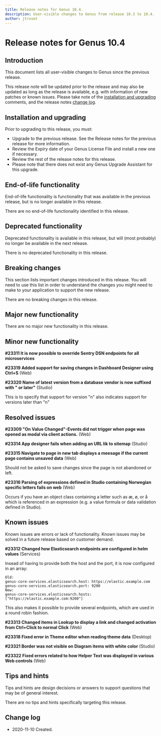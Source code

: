 ```yaml
---
title: Release notes for Genus 10.4.
description: User-visible changes to Genus from release 10.3 to 10.4.
author: jtroset
---
```


# Release notes for Genus 10.4

## Introduction

This document lists all user-visible changes to Genus since the previous release.

This release note will be updated prior to the release and may also be updated as long as the release is available, e.g. with information of new patches or known issues. Please take note of the [installation and upgrading](#installation-and-upgrading) comments, and the release notes [change log](#change-log).

## Installation and upgrading

Prior to upgrading to this release, you must:

- Upgrade to the previous release. See the Release notes for the previous release for more information.
- Review the Expiry date of your Genus License File and install a new one if necessary.
- Review the rest of the release notes for this release.
- Please note that there does not exist any Genus Upgrade Assistant for this upgrade.

<!--rntype01-start INSTALLATION / UPGRADE. DO NOT CHANGE THESE TAGS. ANY CHANGES BELOW WILL BE OVERWRITTEN.-->

<!--rntype01-end   INSTALLATION / UPGRADE. DO NOT CHANGE THESE TAGS. ANY CHANGES ABOVE WILL BE OVERWRITTEN.-->
<!-- release note type 2 is missing. That's ok.-->

## End-of-life functionality

End-of-life functionality is functionality that was available in the previous release, but is no longer available in this release.
<!--rntype03-start END-OF-LIFE. DO NOT CHANGE THESE TAGS. ANY CHANGES BELOW WILL BE OVERWRITTEN.-->
There are no end-of-life functionality identified in this release.
<!--rntype03-end   END-OF-LIFE. DO NOT CHANGE THESE TAGS. ANY CHANGES ABOVE WILL BE OVERWRITTEN.-->
## Deprecated functionality

Deprecated functionality is available in this release, but will (most probably) no longer be available in the next release.
<!--rntype04-start DEPRECATED. DO NOT CHANGE THESE TAGS. ANY CHANGES BELOW WILL BE OVERWRITTEN.-->
There is no deprecated functionality in this release.
<!--rntype04-end   DEPRECATED. DO NOT CHANGE THESE TAGS. ANY CHANGES ABOVE WILL BE OVERWRITTEN.-->
## Breaking changes

This section lists important changes introduced in this release. You will need to use this list in order to understand the changes you might need to make to your application to support the new release.
<!--rntype05-start BREAKING. DO NOT CHANGE THESE TAGS. ANY CHANGES BELOW WILL BE OVERWRITTEN.-->
There are no breaking changes in this release.
<!--rntype05-end   BREAKING. DO NOT CHANGE THESE TAGS. ANY CHANGES ABOVE WILL BE OVERWRITTEN.-->
## Major new functionality
<!--rntype06-start MAJOR. DO NOT CHANGE THESE TAGS. ANY CHANGES BELOW WILL BE OVERWRITTEN.-->
There are no major new functionality in this release.
<!--rntype06-end   MAJOR. DO NOT CHANGE THESE TAGS. ANY CHANGES ABOVE WILL BE OVERWRITTEN.-->
## Minor new functionality
<!--rntype07-start MINOR. DO NOT CHANGE THESE TAGS. ANY CHANGES BELOW WILL BE OVERWRITTEN.-->
<!--ID 9699bac5-bad4-453c-b374-c85c2f6809d4 -->
**#23311 It is now possible to override Sentry DSN endpoints for all microservices**

<!--ID cef64fe5-931a-4fea-952a-72823734fd88 -->
**#23319 Added support for saving changes in Dashboard Designer using Ctrl+S** (Web)

<!--ID 315abe3d-c601-4877-861b-0ed3700fb256 -->
**#23320 Name of latest version from a database vendor is now suffixed with " or later"** (Studio)

This is to specify that support for version "n" also indicates support for versions later than "n"

<!--rntype07-end   MINOR. DO NOT CHANGE THESE TAGS. ANY CHANGES ABOVE WILL BE OVERWRITTEN.-->
## Resolved issues
<!--rntype08-start RESOLVED ISSUES. DO NOT CHANGE THESE TAGS. ANY CHANGES BELOW WILL BE OVERWRITTEN.-->
<!--ID 36854628-2b8c-4246-b03d-b766ffeb389b -->
**#23309 "On Value Changed"-Events did not trigger when page was opened as modal via client actions.** (Web)

<!--ID d5cce205-2fcd-4262-99ae-6ebd00409ec1 -->
**#23314 App designer fails when adding an URL lik to sitemap** (Studio)

<!--ID 93da22f5-b1cc-4d86-ae04-294895fc7e03 -->
**#23315 Navigate to page in new tab displays a meesage if the current page contains unsaved data** (Web)

Should not be asked to save changes since the page is not abandoned or left.

<!--ID 1a5123e5-6595-4bf5-b62c-f931ff8f5f53 -->
**#23316 Parsing of expressions defined in Studio containing Norwegian specific letters fails on web** (Web)

Occurs if you have an object class containing a letter such as &aelig;, &oslash;, or &aring; which is referenced in an expression (e.g. a value formula or data validation defined in Studio).

<!--rntype08-end   RESOLVED ISSUES. DO NOT CHANGE THESE TAGS. ANY CHANGES ABOVE WILL BE OVERWRITTEN.-->
## Known issues

Known issues are errors or lack of functionality. Known issues may be solved in a future release based on customer demand.
<!--rntype09-start KNOWN ISSUES. DO NOT CHANGE THESE TAGS. ANY CHANGES BELOW WILL BE OVERWRITTEN.-->
<!--ID d56098da-dfde-43e0-9010-1d72da87878c -->
**#23312 Changed how Elasticsearch endpoints are configured in helm values** (Services)

Insead of having to provide both the host and the port, it is now configured in an array:
```
Old:
genus-core-services.elasticsearch.host: https://elastic.example.com
genus-core-services.elasticsearch.port: 9200 
New:
genus-core-services.elasticsearch.hosts: ["https://elastic.example.com:9200"]
```
This also makes it possible to provide several endpoints, which are used in a round robin fashion.

<!--ID df3051f0-7eca-4485-8960-b8e5554380d2 -->
**#23313 Changed items in Lookup to display a link and changed activation from Ctrl+Click to normal Click** (Web)

<!--ID 520555cb-7d35-4455-8b13-d544652a9e4e -->
**#23318 Fixed error in Theme editor when reading theme data** (Desktop)

<!--ID c4800c60-7ead-48f3-a1a0-65c51a26ab20 -->
**#23321 Border was not visible on Diagram items with white color** (Studio)

<!--ID 5d79f13a-7b4f-41bc-86ca-e746a9c12299 -->
**#23322 Fixed errors related to how Helper Text was displayed in various Web controls** (Web)

<!--rntype09-end   KNOWN ISSUES. DO NOT CHANGE THESE TAGS. ANY CHANGES ABOVE WILL BE OVERWRITTEN.-->
## Tips and hints

Tips and hints are design decisions or answers to support questions that may be of general interest.

There are no tips and hints specifically targeting this release.

## Change log

- 2020-11-10 Created.
<!--changelog CHANGELOG. DO NOT CHANGE THIS TAG. ANY CHANGES BELOW WILL BE DELETED.-->
